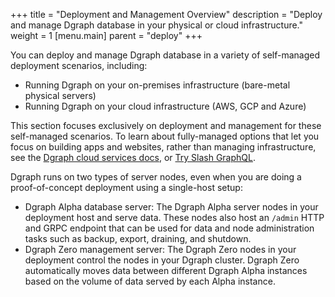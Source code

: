 +++
title = "Deployment and Management Overview"
description = "Deploy and manage Dgraph database in your physical or cloud infrastructure."
weight = 1
[menu.main]
    parent = "deploy"
+++

You can deploy and manage Dgraph database in a variety of self-managed deployment scenarios, including:

* Running Dgraph on your on-premises infrastructure (bare-metal physical servers)
* Running Dgraph on your cloud infrastructure (AWS, GCP and Azure)

This section focuses exclusively on deployment and management for these self-managed
scenarios. To learn about fully-managed options that let you focus on
building apps and websites, rather than managing infrastructure, see the 
[Dgraph cloud services docs](https://dgraph.io/docs/slash-graphql/), or 
[Try Slash GraphQL](https://slash.dgraph.io/).

Dgraph runs on two types of server nodes, even when you are doing a proof-of-concept
deployment using a single-host setup:

* Dgraph Alpha database server: The Dgraph Alpha server nodes in your deployment host and serve data. These nodes also host an `/admin` HTTP and GRPC endpoint that can
be used for data and node administration tasks such as backup, export, draining,
and shutdown.
* Dgraph Zero management server: The Dgraph Zero nodes in your deployment control
the nodes in your Dgraph cluster. Dgraph Zero automatically moves data between different Dgraph Alpha instances based on the volume of data served by each Alpha instance.
